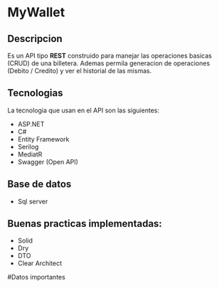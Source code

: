 # MyWallet

## Descripcion
Es un API tipo **REST** construido para manejar las operaciones basicas (CRUD) de una billetera.
Ademas permila generacion de operaciones (Debito / Credito) y ver el historial de las mismas.

## Tecnologias
La tecnologia que usan en el API son las siguientes:
- ASP.NET
- C#
- Entity Framework
- Serilog
- MediatR
- Swagger (Open API)
## Base de datos
- Sql server
## Buenas practicas implementadas:
- Solid
- Dry
- DTO
- Clear Architect

#Datos importantes 

